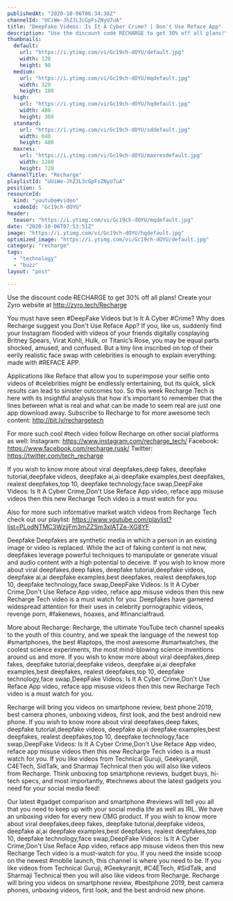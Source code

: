 ```yaml
---
publishedAt: "2020-10-06T06:34:38Z"
channelId: "UCiWe-JhZJL3cGpFsZNyU7uA"
title: "DeepFake Videos: Is It A Cyber Crime? | Don't Use Reface App"
description: "Use the discount code RECHARGE to get 30% off all plans!\nCreate your Zyro website at http://zyro.tech/Recharge\n\nYou must have seen #DeepFake Videos but Is It A Cyber #Crime? Why does Recharge suggest you Don't Use Reface App? If you, like us, suddenly find your Instagram flooded with videos of your friends digitally cosplaying Britney Spears, Virat Kohli, Hulk, or Titanic’s Rose, you may be equal parts shocked, amused, and confused. But a tiny line inscribed on top of their eerily realistic face swap with celebrities is enough to explain everything: made with #REFACE APP.\n\nApplications like Reface that allow you to superimpose your selfie onto videos of #celebrities might be endlessly entertaining, but its quick, slick results can lead to sinister outcomes too. So this week Recharge Tech is here with its insightful analysis that how it’s important to remember that the lines between what is real and what can be made to seem real are just one app download away. Subscribe to Recharge to for more awesome tech content: http://bit.ly/rechargetech\n\nFor more such cool #tech video follow Recharge on other social platforms as well:\nInstagram: https://www.instagram.com/recharge_tech/\nFacebook: https://www.facebook.com/recharge.rusk/\nTwitter: https://twitter.com/tech_recharge\n\nIf you wish to know more about viral deepfakes,deep fakes, deepfake tutorial,deepfake videos, deepfake ai,ai deepfake examples,best deepfakes, realest deepfakes,top 10, deepfake technology,face swap,DeepFake Videos: Is It A Cyber Crime,Don't Use Reface App video, reface app misuse videos then this new Recharge Tech video is a must watch for you. \n\nAlso for more such informative market watch videos from Recharge Tech check out our playlist: https://www.youtube.com/playlist?list=PLodNTMC3WzjjFm3mZZSm3xIATZe-XG8YF\n\nDeepfake\nDeepfakes are synthetic media in which a person in an existing image or video is replaced. While the act of faking content is not new, deepfakes leverage powerful techniques to manipulate or generate visual and audio content with a high potential to deceive. If you wish to know more about viral deepfakes,deep fakes, deepfake tutorial,deepfake videos, deepfake ai,ai deepfake examples,best deepfakes, realest deepfakes,top 10, deepfake technology,face swap,DeepFake Videos: Is It A Cyber Crime,Don't Use Reface App video, reface app misuse videos then this new Recharge Tech video is a must watch for you. Deepfakes have garnered widespread attention for their uses in celebrity pornographic videos, revenge porn, #fakenews, hoaxes, and #financialfraud.\n\nMore about Recharge: \nRecharge, the ultimate YouTube tech channel speaks to the youth of this country, and we speak the language of the newest top #smartphones, the best #laptops, the most awesome #smartwatches, the coolest science experiments, the most mind-blowing science inventions around us and more. If you wish to know more about viral deepfakes,deep fakes, deepfake tutorial,deepfake videos, deepfake ai,ai deepfake examples,best deepfakes, realest deepfakes,top 10, deepfake technology,face swap,DeepFake Videos: Is It A Cyber Crime,Don't Use Reface App video, reface app misuse videos then this new Recharge Tech video is a must watch for you. \n\nRecharge will bring you videos on smartphone review, best phone 2019, best camera phones, unboxing videos, first look, and the best android new phone. If you wish to know more about viral deepfakes,deep fakes, deepfake tutorial,deepfake videos, deepfake ai,ai deepfake examples,best deepfakes, realest deepfakes,top 10, deepfake technology,face swap,DeepFake Videos: Is It A Cyber Crime,Don't Use Reface App video, reface app misuse videos then this new Recharge Tech video is a must watch for you. If you like videos from Technical Guruji, Geekyranjit, C4ETech, SidTalk, and Sharmaji Technical then you will also like videos from Recharge. Think unboxing top smartphone reviews, budget buys, hi-tech specs, and most importantly, #technews about the latest gadgets you need for your social media feed! \n\nOur latest #gadget comparison and smartphone #reviews will tell you all that you need to keep up with your social media life as well as IRL. We have an unboxing video for every new OMG product. If you wish to know more about viral deepfakes,deep fakes, deepfake tutorial,deepfake videos, deepfake ai,ai deepfake examples,best deepfakes, realest deepfakes,top 10, deepfake technology,face swap,DeepFake Videos: Is It A Cyber Crime,Don't Use Reface App video, reface app misuse videos then this new Recharge Tech video is a must-watch for you. If you need the inside scoop on the newest #mobile launch, this channel is where you need to be. If you like videos from Technical Guruji, #Geekyranjit, #C4ETech, #SidTalk, and Sharmaji Technical then you will also like videos from Recharge. Recharge will bring you videos on smartphone review, #bestphone 2019, best camera phones, unboxing videos, first look, and the best android new phone."
thumbnails:
  default:
    url: "https://i.ytimg.com/vi/Gc19ch-dOYU/default.jpg"
    width: 120
    height: 90
  medium:
    url: "https://i.ytimg.com/vi/Gc19ch-dOYU/mqdefault.jpg"
    width: 320
    height: 180
  high:
    url: "https://i.ytimg.com/vi/Gc19ch-dOYU/hqdefault.jpg"
    width: 480
    height: 360
  standard:
    url: "https://i.ytimg.com/vi/Gc19ch-dOYU/sddefault.jpg"
    width: 640
    height: 480
  maxres:
    url: "https://i.ytimg.com/vi/Gc19ch-dOYU/maxresdefault.jpg"
    width: 1280
    height: 720
channelTitle: "Recharge"
playlistId: "UUiWe-JhZJL3cGpFsZNyU7uA"
position: 5
resourceId:
  kind: "youtube#video"
  videoId: "Gc19ch-dOYU"
header:
  teaser: "https://i.ytimg.com/vi/Gc19ch-dOYU/mqdefault.jpg"
date: "2020-10-06T07:53:51Z"
image: "https://i.ytimg.com/vi/Gc19ch-dOYU/hqdefault.jpg"
optimized_image: "https://i.ytimg.com/vi/Gc19ch-dOYU/default.jpg"
category: "recharge"
tags:
  - "technology"
  - "buzz"
layout: "post"

---
```

Use the discount code RECHARGE to get 30% off all plans!
Create your Zyro website at http://zyro.tech/Recharge

You must have seen #DeepFake Videos but Is It A Cyber #Crime? Why does Recharge suggest you Don't Use Reface App? If you, like us, suddenly find your Instagram flooded with videos of your friends digitally cosplaying Britney Spears, Virat Kohli, Hulk, or Titanic’s Rose, you may be equal parts shocked, amused, and confused. But a tiny line inscribed on top of their eerily realistic face swap with celebrities is enough to explain everything: made with #REFACE APP.

Applications like Reface that allow you to superimpose your selfie onto videos of #celebrities might be endlessly entertaining, but its quick, slick results can lead to sinister outcomes too. So this week Recharge Tech is here with its insightful analysis that how it’s important to remember that the lines between what is real and what can be made to seem real are just one app download away. Subscribe to Recharge to for more awesome tech content: http://bit.ly/rechargetech

For more such cool #tech video follow Recharge on other social platforms as well:
Instagram: https://www.instagram.com/recharge_tech/
Facebook: https://www.facebook.com/recharge.rusk/
Twitter: https://twitter.com/tech_recharge

If you wish to know more about viral deepfakes,deep fakes, deepfake tutorial,deepfake videos, deepfake ai,ai deepfake examples,best deepfakes, realest deepfakes,top 10, deepfake technology,face swap,DeepFake Videos: Is It A Cyber Crime,Don't Use Reface App video, reface app misuse videos then this new Recharge Tech video is a must watch for you. 

Also for more such informative market watch videos from Recharge Tech check out our playlist: https://www.youtube.com/playlist?list=PLodNTMC3WzjjFm3mZZSm3xIATZe-XG8YF

Deepfake
Deepfakes are synthetic media in which a person in an existing image or video is replaced. While the act of faking content is not new, deepfakes leverage powerful techniques to manipulate or generate visual and audio content with a high potential to deceive. If you wish to know more about viral deepfakes,deep fakes, deepfake tutorial,deepfake videos, deepfake ai,ai deepfake examples,best deepfakes, realest deepfakes,top 10, deepfake technology,face swap,DeepFake Videos: Is It A Cyber Crime,Don't Use Reface App video, reface app misuse videos then this new Recharge Tech video is a must watch for you. Deepfakes have garnered widespread attention for their uses in celebrity pornographic videos, revenge porn, #fakenews, hoaxes, and #financialfraud.

More about Recharge: 
Recharge, the ultimate YouTube tech channel speaks to the youth of this country, and we speak the language of the newest top #smartphones, the best #laptops, the most awesome #smartwatches, the coolest science experiments, the most mind-blowing science inventions around us and more. If you wish to know more about viral deepfakes,deep fakes, deepfake tutorial,deepfake videos, deepfake ai,ai deepfake examples,best deepfakes, realest deepfakes,top 10, deepfake technology,face swap,DeepFake Videos: Is It A Cyber Crime,Don't Use Reface App video, reface app misuse videos then this new Recharge Tech video is a must watch for you. 

Recharge will bring you videos on smartphone review, best phone 2019, best camera phones, unboxing videos, first look, and the best android new phone. If you wish to know more about viral deepfakes,deep fakes, deepfake tutorial,deepfake videos, deepfake ai,ai deepfake examples,best deepfakes, realest deepfakes,top 10, deepfake technology,face swap,DeepFake Videos: Is It A Cyber Crime,Don't Use Reface App video, reface app misuse videos then this new Recharge Tech video is a must watch for you. If you like videos from Technical Guruji, Geekyranjit, C4ETech, SidTalk, and Sharmaji Technical then you will also like videos from Recharge. Think unboxing top smartphone reviews, budget buys, hi-tech specs, and most importantly, #technews about the latest gadgets you need for your social media feed! 

Our latest #gadget comparison and smartphone #reviews will tell you all that you need to keep up with your social media life as well as IRL. We have an unboxing video for every new OMG product. If you wish to know more about viral deepfakes,deep fakes, deepfake tutorial,deepfake videos, deepfake ai,ai deepfake examples,best deepfakes, realest deepfakes,top 10, deepfake technology,face swap,DeepFake Videos: Is It A Cyber Crime,Don't Use Reface App video, reface app misuse videos then this new Recharge Tech video is a must-watch for you. If you need the inside scoop on the newest #mobile launch, this channel is where you need to be. If you like videos from Technical Guruji, #Geekyranjit, #C4ETech, #SidTalk, and Sharmaji Technical then you will also like videos from Recharge. Recharge will bring you videos on smartphone review, #bestphone 2019, best camera phones, unboxing videos, first look, and the best android new phone.
